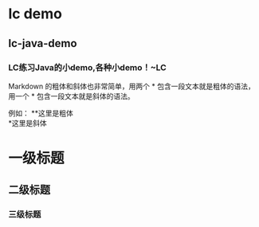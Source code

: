 #  lc demo
## lc-java-demo
### LC练习Java的小demo,各种小demo！~LC

Markdown 的粗体和斜体也非常简单，用两个 * 包含一段文本就是粗体的语法，用一个 * 包含一段文本就是斜体的语法。

例如： 
**这里是粗体  
*这里是斜体 



#
##
###
# 一级标题

## 二级标题

### 三级标题


